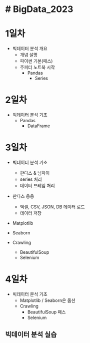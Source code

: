 # # BigData_2023

# 1일차
- 빅데이터 분석 개요 
    - 개념 설명
    - 파이썬 기본(패스)
    - 주피터 노트북 시작 
        - Pandas
            - Series

# 2일차 
- 빅데이터 분석 기초 
    - Pandas
        - DataFrame

# 3일차 
- 빅데이터 분석 기초 
    - 판다스 & 넘파이 
    - series 처리 
    - 데이터 프레임 처리

- 판다스 응용
    - 엑셀, CSV, JSON, DB 데이터 로드 
    - 데이터 저장

- Matplotlib
- Seaborn
- Crawling
    - BeautifulSoup
    - Selenium

# 4일차 
- 빅데이터 분석 기초
    - Matplotlib / Seaborn은 옵션
    - Crawling
        - BeautifulSoup 패스
        - Selenium

## 빅데이터 분석 실습
